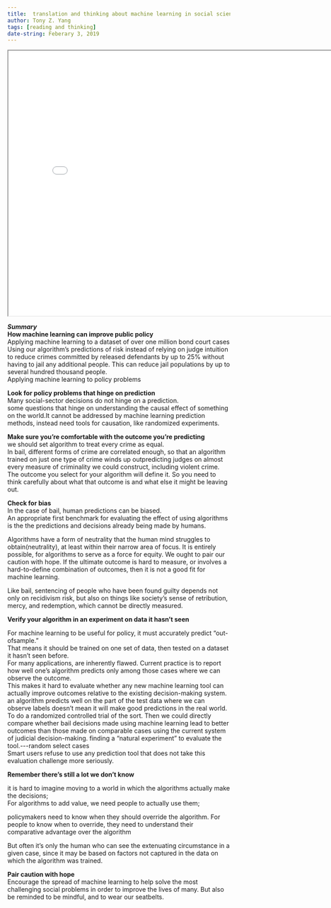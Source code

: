 ```yaml
---
title:  translation and thinking about machine learning in social science
author: Tony Z. Yang	
tags: [reading and thinking]
date-string: Feberary 3, 2019
---
```


<iframe src="/images/A Guide to Solving Social Problems with Machine Learning.pdf" width="800" height="600"></iframe> 

<object width="800" height="600" data="/images/Social Problems with Machine Learning.pdf" type="application/pdf">
      <param name="src" value="/images/Social Problems with Machine Learning.pdf">
</object>

<p style="color:#000000;">
      
***Summary***<br>
**How machine learning can improve public policy**<br>
Applying machine learning to a dataset of over one million bond court cases<br>
Using our algorithm’s predictions of risk instead of relying on judge intuition to reduce crimes committed by released defendants by up to 25% without having to jail any additional people. This can reduce jail populations by up to several hundred thousand people. <br>
Applying machine learning to policy problems<br>

**Look for policy problems that hinge on prediction**<br>
Many social-sector decisions do not hinge on a prediction.<br>some questions that hinge on understanding the causal
effect of something on the world.It cannot be addressed by machine learning prediction methods, instead need tools for causation, like randomized experiments.


**Make sure you’re comfortable with the outcome you’re predicting**<br>
we should set algorithm to treat every crime as equal.<br>
In bail, different forms of crime are correlated enough, so that an algorithm trained on just one type of crime winds up outpredicting judges on almost every measure of criminality we could construct, including violent crime. The outcome you select for your algorithm will define it. So you need to think carefully about what that outcome is and what else it might be leaving out.

**Check for bias**<br>
In the case of bail, human predictions can be biased. <br>
An appropriate first benchmark for evaluating the effect of using algorithms is the the predictions and decisions already being made by humans.

Algorithms have a form of neutrality that the human mind struggles to obtain(neutrality), at least within their narrow area of focus. It is entirely possible, for algorithms to serve as a force for equity. We ought to pair our caution with hope. If the ultimate outcome is hard to measure, or involves a hard-to-define combination of outcomes, then it is not a good fit for machine learning. 

Like bail, sentencing of people who have been found guilty depends not only on recidivism risk, but also on things like society’s sense of retribution, mercy, and redemption, which cannot be directly measured.


**Verify your algorithm in an experiment on data it hasn’t seen**<br>

For machine learning to be useful for policy, it must accurately predict “out-ofsample.” <br>
That means it should be trained on one set of data, then tested on a dataset it hasn’t seen before.<br>
For many applications, are inherently flawed. Current practice is to report how well one’s algorithm predicts only among those cases where we can observe the outcome.<br>
This makes it hard to evaluate whether any new machine learning tool can actually improve outcomes relative to the existing decision-making system.<br>
an algorithm predicts well on the part of the test data where we can observe labels doesn’t mean it will make good predictions in the real world. <br>
To do a randomized controlled trial of the sort. Then we could directly compare whether bail decisions made using machine learning lead to better outcomes than those made on comparable cases using the current system of judicial decision-making.
finding a “natural experiment” to evaluate the tool.---random select cases<br>
Smart users refuse to use any prediction tool that does not take this evaluation challenge more seriously.<br>

**Remember there’s still a lot we don’t know**<br>

it is hard to imagine moving to a world in which the algorithms actually make the decisions;<br>
For algorithms to add value, we need people to actually use them; <br>

policymakers need to know when they should override the algorithm.
For people to know when to override, they need to understand their comparative advantage over the algorithm <br>

But often it’s only the human who can see the extenuating circumstance in a given case, since it may be based on factors not captured in the data on which the algorithm was trained.<br>
 
 **Pair caution with hope**<br>
Encourage the spread of machine learning to help solve the most challenging social problems in order to improve
the lives of many. But also be reminded to be mindful, and to wear our seatbelts.
 
</p>

